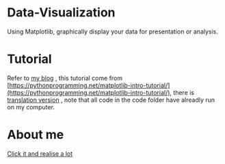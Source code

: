 # Data-Visualization
Using Matplotlib, graphically display your data for presentation or analysis.

# Tutorial
Refer to [my blog](https://liaochengyu.github.io/2018/04/04/Matplotlab/) , this tutorial come from [https://pythonprogramming.net/matplotlib-intro-tutorial/](https://pythonprogramming.net/matplotlib-intro-tutorial/), there is [translation version](https://www.jianshu.com/p/aa4150cf6c7f) , note that all code in the code folder have alreadly run on my computer.

# About me
[Click it and realise a lot](https://liaochengyu.github.io/about/)
